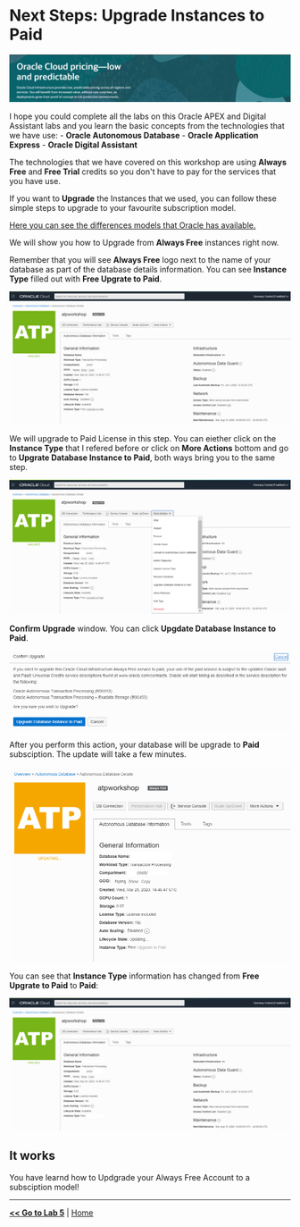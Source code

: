 # Next Steps: Upgrade Instances to Paid

![Oracle Cloud Pricing](../images/next_banner.png)

I hope you could complete all the labs on this Oracle APEX and Digital Assistant labs and you learn the basic concepts from the technologies that we have use:
    - **Oracle Autonomous Database**
    - **Oracle Application Express**
    - **Oracle Digital Assistant**

The technologies that we have covered on this workshop are using **Always Free** and **Free Trial** credits so you don't have to pay for the services that you have use.

If you want to **Upgrade** the Instances that we used, you can follow these simple steps to upgrade to your favourite subscription model.

[Here you can see the differences models that Oracle has available.](https://www.oracle.com/ie/cloud/pricing.html)

We will show you how to Upgrade from **Always Free** instances right now.

Remember that you will see **Always Free** logo next to the name of your database as part of the database details information. You can see **Instance Type** filled out with **Free Upgrate to Paid**.

![Always Free Database Details](../images/always_free_upgrade.png)

We will upgrade to Paid License in this step. You can eiether click on the **Instance Type** that I refered before or click on **More Actions** bottom and go to **Upgrate Database Instance to Paid**, both ways bring you to the same step.

![Always Free Database Details More Actions](../images/always_free_upgrade_actions.png)

**Confirm Upgrade** window. You can click **Upgdate Database Instance to Paid**.

![Always Free Database Details Confirmation](../images/always_free_upgrade_confirmation.png)

After you perform this action, your database will be upgrade to **Paid** subsciption. The update will take a few minutes. 

![Always Free Database Details Confirmation Updating](../images/always_free_upgrade_confirmation_updating.png)

You can see that **Instance Type** information has changed from **Free Upgrate to Paid** to **Paid**:

![Always Free Database Details Paid](../images/always_free_upgrade_paid.png)

## It works

You have learnd how to Updgrade your Always Free Account to a subsciption model!

---

[**<< Go to Lab 5**](../lab500/README.md) | [Home](../README.md)